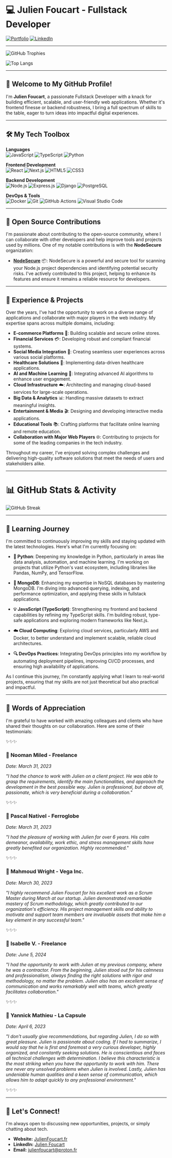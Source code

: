 # 💻 Julien Foucart - Fullstack Developer

[![Portfolio](https://img.shields.io/badge/Website-JulienFoucart.fr-000000?style=flat&logo=google-chrome&logoColor=white)](https://julienfoucart.fr)
[![LinkedIn](https://img.shields.io/badge/LinkedIn-Julien_Foucart-0A66C2?style=flat&logo=linkedin&logoColor=white)](https://www.linkedin.com/in/julien-foucart-333a40251/)

---

![GitHub Trophies](https://github-profile-trophy.vercel.app/?username=foucsi&theme=radical&no-frame=true&no-bg=true&margin-w=4)

![Top Langs](https://github-readme-stats.vercel.app/api/top-langs/?username=foucsi&layout=compact&theme=radical)

---

## 👋 Welcome to My GitHub Profile!

I'm **Julien Foucart**, a passionate Fullstack Developer with a knack for building efficient, scalable, and user-friendly web applications. Whether it's frontend finesse or backend robustness, I bring a full spectrum of skills to the table, eager to turn ideas into impactful digital experiences.

---

## 🛠️ My Tech Toolbox

**Languages**  
![JavaScript](https://img.shields.io/badge/JavaScript-F7DF1E?style=flat&logo=javascript&logoColor=black)
![TypeScript](https://img.shields.io/badge/TypeScript-007ACC?style=flat&logo=typescript&logoColor=white)
![Python](https://img.shields.io/badge/Python-3776AB?style=flat&logo=python&logoColor=white)

**Frontend Development**  
![React](https://img.shields.io/badge/React-61DAFB?style=flat&logo=react&logoColor=black)
![Next.js](https://img.shields.io/badge/Next.js-000000?style=flat&logo=nextdotjs&logoColor=white)
![HTML5](https://img.shields.io/badge/HTML5-E34F26?style=flat&logo=html5&logoColor=white)
![CSS3](https://img.shields.io/badge/CSS3-1572B6?style=flat&logo=css3&logoColor=white)

**Backend Development**  
![Node.js](https://img.shields.io/badge/Node.js-339933?style=flat&logo=nodedotjs&logoColor=white)
![Express.js](https://img.shields.io/badge/Express.js-000000?style=flat&logo=express&logoColor=white)
![Django](https://img.shields.io/badge/Django-092E20?style=flat&logo=django&logoColor=white)
![PostgreSQL](https://img.shields.io/badge/PostgreSQL-336791?style=flat&logo=postgresql&logoColor=white)

**DevOps & Tools**  
![Docker](https://img.shields.io/badge/Docker-2496ED?style=flat&logo=docker&logoColor=white)
![Git](https://img.shields.io/badge/Git-F05032?style=flat&logo=git&logoColor=white)
![GitHub Actions](https://img.shields.io/badge/GitHub_Actions-2088FF?style=flat&logo=github-actions&logoColor=white)
![Visual Studio Code](https://img.shields.io/badge/VS_Code-007ACC?style=flat&logo=visualstudiocode&logoColor=white)

---

## 🚀 Open Source Contributions

I'm passionate about contributing to the open-source community, where I can collaborate with other developers and help improve tools and projects used by millions. One of my notable contributions is with the **NodeSecure** organization:

- **[NodeSecure](https://github.com/NodeSecure)** 📦: NodeSecure is a powerful and secure tool for scanning your Node.js project dependencies and identifying potential security risks. I've actively contributed to this project, helping to enhance its features and ensure it remains a reliable resource for developers.

---

## 🌟 Experience & Projects

Over the years, I've had the opportunity to work on a diverse range of applications and collaborate with major players in the web industry. My expertise spans across multiple domains, including:

- **E-commerce Platforms** 🛒: Building scalable and secure online stores.
- **Financial Services** 💳: Developing robust and compliant financial systems.
- **Social Media Integration** 📱: Creating seamless user experiences across various social platforms.
- **Healthcare Solutions** 🏥: Implementing data-driven healthcare applications.
- **AI and Machine Learning** 🤖: Integrating advanced AI algorithms to enhance user engagement.
- **Cloud Infrastructure** ☁️: Architecting and managing cloud-based services for large-scale operations.
- **Big Data & Analytics** 📊: Handling massive datasets to extract meaningful insights.
- **Entertainment & Media** 🎬: Designing and developing interactive media applications.
- **Educational Tools** 📚: Crafting platforms that facilitate online learning and remote education.
- **Collaboration with Major Web Players** 🌐: Contributing to projects for some of the leading companies in the tech industry.

Throughout my career, I’ve enjoyed solving complex challenges and delivering high-quality software solutions that meet the needs of users and stakeholders alike.


---

# 📊 GitHub Stats & Activity

![GitHub Streak](https://github-readme-streak-stats.herokuapp.com/?user=foucsi&theme=radical)

---

## 🌱 Learning Journey

I'm committed to continuously improving my skills and staying updated with the latest technologies. Here's what I'm currently focusing on:

- **🐍 Python**: Deepening my knowledge in Python, particularly in areas like data analysis, automation, and machine learning. I'm working on projects that utilize Python's vast ecosystem, including libraries like Pandas, NumPy, and TensorFlow.

- **🍃 MongoDB**: Enhancing my expertise in NoSQL databases by mastering MongoDB. I'm diving into advanced querying, indexing, and performance optimization, and applying these skills in fullstack applications.

- **💡 JavaScript (TypeScript)**: Strengthening my frontend and backend capabilities by refining my TypeScript skills. I'm building robust, type-safe applications and exploring modern frameworks like Next.js.

- **☁️ Cloud Computing**: Exploring cloud services, particularly AWS and Docker, to better understand and implement scalable, reliable cloud architectures.

- **🔍 DevOps Practices**: Integrating DevOps principles into my workflow by automating deployment pipelines, improving CI/CD processes, and ensuring high availability of applications.

As I continue this journey, I’m constantly applying what I learn to real-world projects, ensuring that my skills are not just theoretical but also practical and impactful.

---

## 💬 Words of Appreciation

I'm grateful to have worked with amazing colleagues and clients who have shared their thoughts on our collaboration. Here are some of their testimonials:

✨✨✨

### 👤 **Nooman Miled - Freelance**  
*Date: March 31, 2023*

*"I had the chance to work with Julien on a client project. He was able to grasp the requirements, identify the main functionalities, and approach the development in the best possible way. Julien is professional, but above all, passionate, which is very beneficial during a collaboration."*

✨✨✨

### 👤 **Pascal Nativel - Ferroglobe**  
*Date: March 31, 2023*

*"I had the pleasure of working with Julien for over 6 years. His calm demeanor, availability, work ethic, and stress management skills have greatly benefited our organization. Highly recommended."*

✨✨✨

### 👤 **Mahmoud Wright - Vega Inc.**  
*Date: March 30, 2023*

*"I highly recommend Julien Foucart for his excellent work as a Scrum Master during March at our startup. Julien demonstrated remarkable mastery of Scrum methodology, which greatly contributed to our organization's efficiency. His project management skills and ability to motivate and support team members are invaluable assets that make him a key element in any successful team."*

✨✨✨

### 👩 **Isabelle V. - Freelance**  
*Date: June 5, 2024*

*"I had the opportunity to work with Julien at my previous company, where he was a contractor. From the beginning, Julien stood out for his calmness and professionalism, always finding the right solutions with rigor and methodology, no matter the problem. Julien also has an excellent sense of communication and works remarkably well with teams, which greatly facilitates collaboration."*

✨✨✨

### 👤 **Yannick Mathieu - La Capsule**  
*Date: April 6, 2023*

*"I don't usually give recommendations, but regarding Julien, I do so with great pleasure. Julien is passionate about coding. If I had to summarize, I would say that he is first and foremost a very curious developer, highly organized, and constantly seeking solutions. He is conscientious and faces all technical challenges with determination. I believe this characteristic is the most striking when you have the opportunity to work with him. There are never any unsolved problems when Julien is involved. Lastly, Julien has undeniable human qualities and a keen sense of communication, which allows him to adapt quickly to any professional environment."*

✨✨✨


---

## 🤝 Let's Connect!

I'm always open to discussing new opportunities, projects, or simply chatting about tech.

- **Website:** [JulienFoucart.fr](https://julienfoucart.fr)
- **LinkedIn:** [Julien Foucart](https://www.linkedin.com/in/julien-foucart-333a40251/)
- **Email:** [julienfoucart@proton.fr](mailto:contact@julienfoucart.fr)



